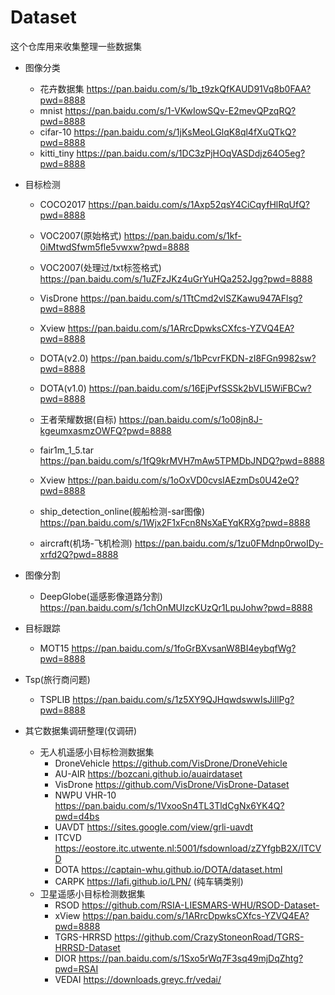 # Dataset
这个仓库用来收集整理一些数据集

- 图像分类
    * 花卉数据集
  https://pan.baidu.com/s/1b_t9zkQfKAUD91Vq8b0FAA?pwd=8888
    * mnist
  https://pan.baidu.com/s/1-VKwIowSQv-E2mevQPzqRQ?pwd=8888 
    * cifar-10
  https://pan.baidu.com/s/1jKsMeoLGlqK8ql4fXuQTkQ?pwd=8888
    * kitti_tiny
  https://pan.baidu.com/s/1DC3zPjHOqVASDdjz64O5eg?pwd=8888


- 目标检测
  * COCO2017
  https://pan.baidu.com/s/1Axp52qsY4CiCqyfHlRqUfQ?pwd=8888

  * VOC2007(原始格式)
  https://pan.baidu.com/s/1kf-0iMtwdSfwm5fle5vwxw?pwd=8888

  * VOC2007(处理过/txt标签格式)
  https://pan.baidu.com/s/1uZFzJKz4uGrYuHQa252Jgg?pwd=8888
  
  * VisDrone
  https://pan.baidu.com/s/1TtCmd2vlSZKawu947AFlsg?pwd=8888
  
  * Xview
  https://pan.baidu.com/s/1ARrcDpwksCXfcs-YZVQ4EA?pwd=8888

  * DOTA(v2.0)
  https://pan.baidu.com/s/1bPcvrFKDN-zI8FGn9982sw?pwd=8888

  * DOTA(v1.0)
  https://pan.baidu.com/s/16EjPvfSSSk2bVLI5WiFBCw?pwd=8888
  
  * 王者荣耀数据(自标)
  https://pan.baidu.com/s/1o08jn8J-kgeumxasmzOWFQ?pwd=8888
  
  * fair1m_1_5.tar
  https://pan.baidu.com/s/1fQ9krMVH7mAw5TPMDbJNDQ?pwd=8888
  
  * Xview
  https://pan.baidu.com/s/1oOxVD0cvsIAEzmDs0U42eQ?pwd=8888
  
  * ship_detection_online(舰船检测-sar图像)
  https://pan.baidu.com/s/1Wjx2F1xFcn8NsXaEYqKRXg?pwd=8888
  
  * aircraft(机场-飞机检测)
  https://pan.baidu.com/s/1zu0FMdnp0rwoIDy-xrfd2Q?pwd=8888
  
- 图像分割
   * DeepGlobe(遥感影像道路分割)
  https://pan.baidu.com/s/1chOnMUIzcKUzQr1LpuJohw?pwd=8888
  
- 目标跟踪
   * MOT15
   https://pan.baidu.com/s/1foGrBXvsanW8BI4eybqfWg?pwd=8888

- Tsp(旅行商问题)
  * TSPLIB
   https://pan.baidu.com/s/1z5XY9QJHqwdswwIsJiIlPg?pwd=8888

- 其它数据集调研整理(仅调研)
   - 无人机遥感小目标检测数据集	
      - DroneVehicle	https://github.com/VisDrone/DroneVehicle
      - AU-AIR 	https://bozcani.github.io/auairdataset
      - VisDrone 	https://github.com/VisDrone/VisDrone-Dataset
      - NWPU VHR-10	https://pan.baidu.com/s/1VxooSn4TL3TldCgNx6YK4Q?pwd=d4bs
      - UAVDT	https://sites.google.com/view/grli-uavdt
      - ITCVD	https://eostore.itc.utwente.nl:5001/fsdownload/zZYfgbB2X/ITCVD
      - DOTA	https://captain-whu.github.io/DOTA/dataset.html
      - CARPK  https://lafi.github.io/LPN/ (纯车辆类别)
   - 卫星遥感小目标检测数据集	
      - RSOD	https://github.com/RSIA-LIESMARS-WHU/RSOD-Dataset-
      - xView	https://pan.baidu.com/s/1ARrcDpwksCXfcs-YZVQ4EA?pwd=8888
      - TGRS-HRRSD	https://github.com/CrazyStoneonRoad/TGRS-HRRSD-Dataset
      - DIOR	https://pan.baidu.com/s/1Sxo5rWq7F3sq49mjDqZhtg?pwd=RSAI
      - VEDAI	https://downloads.greyc.fr/vedai/
  
